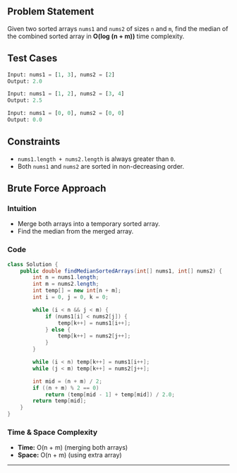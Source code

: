 ## Problem Statement
Given two sorted arrays `nums1` and `nums2` of sizes `n` and `m`, find the median of the combined sorted array in **O(log (n + m))** time complexity.

## Test Cases
```python
Input: nums1 = [1, 3], nums2 = [2]
Output: 2.0

Input: nums1 = [1, 2], nums2 = [3, 4]
Output: 2.5

Input: nums1 = [0, 0], nums2 = [0, 0]
Output: 0.0
````

## Constraints

- `nums1.length + nums2.length` is always greater than `0`.
- Both `nums1` and `nums2` are sorted in non-decreasing order.

## Brute Force Approach

### **Intuition**

- Merge both arrays into a temporary sorted array.
- Find the median from the merged array.

### **Code**

```java
class Solution {
    public double findMedianSortedArrays(int[] nums1, int[] nums2) {
        int n = nums1.length;
        int m = nums2.length;
        int temp[] = new int[n + m];
        int i = 0, j = 0, k = 0;

        while (i < n && j < m) {
            if (nums1[i] < nums2[j]) {
                temp[k++] = nums1[i++];
            } else {
                temp[k++] = nums2[j++];
            }
        }

        while (i < n) temp[k++] = nums1[i++];
        while (j < m) temp[k++] = nums2[j++];

        int mid = (n + m) / 2;
        if ((n + m) % 2 == 0) 
            return (temp[mid - 1] + temp[mid]) / 2.0;
        return temp[mid];
    }
}
```

### **Time & Space Complexity**

- **Time:** O(n + m) (merging both arrays)
- **Space:** O(n + m) (using extra array)

---
